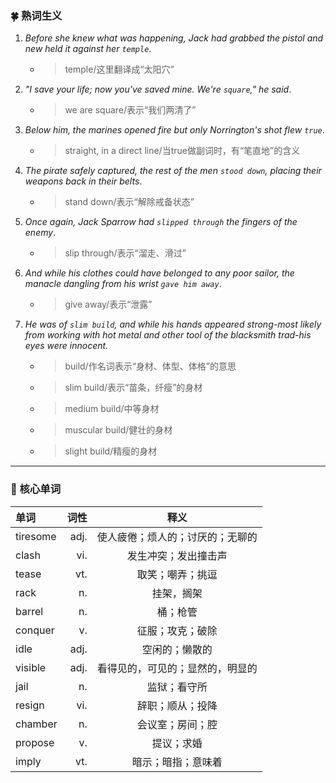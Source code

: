 ### :four_leaf_clover: 熟词生义
1. *Before she knew what was happening, Jack had grabbed the pistol and new held it against her `temple`*.
   * > temple/这里翻译成“太阳穴”
2. *"I save your life; now you've saved mine. We're `square`," he said*.
   * > we are square/表示“我们两清了”
3. *Below him, the marines opened fire but only Norrington's shot flew `true`*.
   * > straight, in a direct line/当true做副词时，有“笔直地”的含义
4. *The pirate safely captured, the rest of the men `stood down`, placing their weapons back in their belts*.
   * > stand down/表示“解除戒备状态”
5. *Once again, Jack Sparrow had `slipped through` the fingers of the enemy*.
   * > slip through/表示“溜走、滑过”
6. *And while his clothes could have belonged to any poor sailor, the manacle dangling from his wrist `gave him away`*.
   * > give away/表示“泄露”
7. *He was of `slim build`, and while his hands appeared strong-most likely from working with hot metal and other tool of the blacksmith
trad-his eyes were innocent.*
   * > build/作名词表示“身材、体型、体格”的意思
   * > slim build/表示“苗条，纤瘦”的身材
   * > medium build/中等身材
   * > muscular build/健壮的身材
   * > slight build/精瘦的身材
---
### :maple_leaf: 核心单词
|单词|词性|释义|
|:-----|-----:|:-----:|
|tiresome|adj.|使人疲倦；烦人的；讨厌的；无聊的|
|clash|vi.|发生冲突；发出撞击声|
|tease|vt.|取笑；嘲弄；挑逗|
|rack|n.|挂架，搁架|
|barrel|n.|桶；枪管|
|conquer|v.|征服；攻克；破除|
|idle|adj.|空闲的；懒散的|
|visible|adj.|看得见的，可见的；显然的，明显的|
|jail|n.|监狱；看守所|
|resign|vi.|辞职；顺从；投降|
|chamber|n.|会议室；房间；腔|
|propose|v.|提议；求婚|
|imply|vt.|暗示；暗指；意味着|
